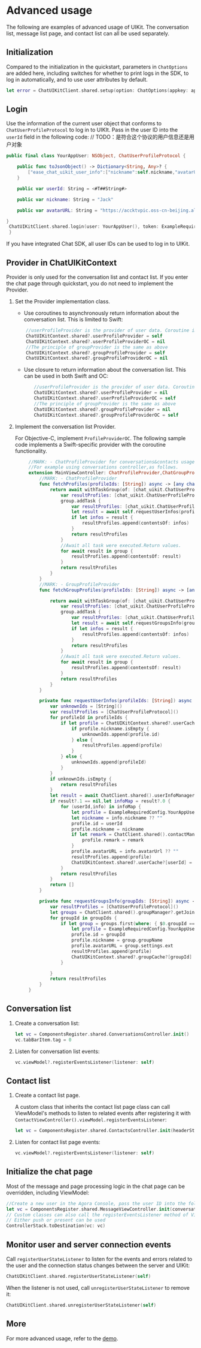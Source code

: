 # Advanced usage

The following are examples of advanced usage of UIKit. The conversation list, message list page, and contact list can all be used separately.

## Initialization

Compared to the initialization in the quickstart, parameters in `ChatOptions` are added here, including switches for whether to print logs in the SDK, to log in automatically, and to use user attributes by default.

```swift
let error = ChatUIKitClient.shared.setup(option: ChatOptions(appkey: appKey))
```

## Login

Use the information of the current user object that conforms to `ChatUserProfileProtocol` to log in to UIKIt. Pass in the user ID into the `userId` field in the following code: // TODO：是符合这个协议的用户信息还是用户对象

```swift
public final class YourAppUser: NSObject, ChatUserProfileProtocol {

    public func toJsonObject() -> Dictionary<String, Any>? {
        ["ease_chat_uikit_user_info":["nickname":self.nickname,"avatarURL":self.avatarURL,"userId":self.id]]
    }

    public var userId: String = <#T##String#>

    public var nickname: String = "Jack"

    public var avatarURL: String = "https://accktvpic.oss-cn-beijing.aliyuncs.com/pic/sample_avatar/sample_avatar_1.png"

}
 ChatUIKitClient.shared.login(user: YourAppUser(), token: ExampleRequiredConfig.chatToken) { error in
 }
```

If you have integrated Chat SDK, all user IDs can be used to log in to UIKit.

## Provider in ChatUIKitContext

<Admonition type="tip" title="Note">Provider is only used for the conversation list and contact list. If you enter the chat page through quickstart, you do not need to implement the Provider.</Admonition>

1. Set the Provider implementation class.

   - Use coroutines to asynchronously return information about the conversation list. This is limited to Swift:

   ```swift
       //userProfileProvider is the provider of user data. Coroutine implementation and userProfileProviderOC cannot coexist at the same time. userProfileProviderOC is implemented using closures.
       ChatUIKitContext.shared?.userProfileProvider = self
       ChatUIKitContext.shared?.userProfileProviderOC = nil
       //The principle of groupProvider is the same as above
       ChatUIKitContext.shared?.groupProfileProvider = self
       ChatUIKitContext.shared?.groupProfileProviderOC = nil
   ```

   - Use closure to return information about the conversation list. This can be used in both Swift and OC:

   ```swift
          //userProfileProvider is the provider of user data. Coroutine implementation and userProfileProviderOC cannot coexist at the same time. userProfileProviderOC is implemented using closures.
          ChatUIKitContext.shared?.userProfileProvider = nil
          ChatUIKitContext.shared?.userProfileProviderOC = self
          //The principle of groupProvider is the same as above
          ChatUIKitContext.shared?.groupProfileProvider = nil
          ChatUIKitContext.shared?.groupProfileProviderOC = self
   ```

2. Implement the conversation list Provider.

   For Objective-C, implement `ProfileProviderOC`. The following sample code implements a Swift-specific provider with the coroutine functionality.

   ```swift
        //MARK: - ChatProfileProvider for conversations&contacts usage.
        //For example using conversations controller,as follows.
        extension MainViewController: ChatProfileProvider,ChatGroupProfileProvider {
            //MARK: - ChatProfileProvider
            func fetchProfiles(profileIds: [String]) async -> [any chat_uikit.ChatUserProfileProtocol] {
                return await withTaskGroup(of: [chat_uikit.ChatUserProfileProtocol].self, returning: [chat_uikit.ChatUserProfileProtocol].self) { group in
                    var resultProfiles: [chat_uikit.ChatUserProfileProtocol] = []
                    group.addTask {
                        var resultProfiles: [chat_uikit.ChatUserProfileProtocol] = []
                        let result = await self.requestUserInfos(profileIds: profileIds)
                        if let infos = result {
                            resultProfiles.append(contentsOf: infos)
                        }
                        return resultProfiles
                    }
                    //Await all task were executed.Return values.
                    for await result in group {
                        resultProfiles.append(contentsOf: result)
                    }
                    return resultProfiles
                }
            }
            //MARK: - GroupProfileProvider
            func fetchGroupProfiles(profileIds: [String]) async -> [any chat_uikit.ChatUserProfileProtocol] {

                return await withTaskGroup(of: [chat_uikit.ChatUserProfileProtocol].self, returning: [chat_uikit.ChatUserProfileProtocol].self) { group in
                    var resultProfiles: [chat_uikit.ChatUserProfileProtocol] = []
                    group.addTask {
                        var resultProfiles: [chat_uikit.ChatUserProfileProtocol] = []
                        let result = await self.requestGroupsInfo(groupIds: profileIds)
                        if let infos = result {
                            resultProfiles.append(contentsOf: infos)
                        }
                        return resultProfiles
                    }
                    //Await all task were executed.Return values.
                    for await result in group {
                        resultProfiles.append(contentsOf: result)
                    }
                    return resultProfiles
                }
            }

            private func requestUserInfos(profileIds: [String]) async -> [ChatUserProfileProtocol]? {
                var unknownIds = [String]()
                var resultProfiles = [ChatUserProfileProtocol]()
                for profileId in profileIds {
                    if let profile = ChatUIKitContext.shared?.userCache?[profileId] {
                        if profile.nickname.isEmpty {
                            unknownIds.append(profile.id)
                        } else {
                            resultProfiles.append(profile)
                        }
                    } else {
                        unknownIds.append(profileId)
                    }
                }
                if unknownIds.isEmpty {
                    return resultProfiles
                }
                let result = await ChatClient.shared().userInfoManager?.fetchUserInfo(byId: unknownIds)
                if result?.1 == nil,let infoMap = result?.0 {
                    for (userId,info) in infoMap {
                        let profile = ExampleRequiredConfig.YourAppUser()
                        let nickname = info.nickname ?? ""
                        profile.id = userId
                        profile.nickname = nickname
                        if let remark = ChatClient.shared().contactManager?.getContact(userId)?.remark {
                            profile.remark = remark
                        }
                        profile.avatarURL = info.avatarUrl ?? ""
                        resultProfiles.append(profile)
                        ChatUIKitContext.shared?.userCache?[userId] = profile
                    }
                    return resultProfiles
                }
                return []
            }

            private func requestGroupsInfo(groupIds: [String]) async -> [ChatUserProfileProtocol]? {
                var resultProfiles = [ChatUserProfileProtocol]()
                let groups = ChatClient.shared().groupManager?.getJoinedGroups() ?? []
                for groupId in groupIds {
                    if let group = groups.first(where: { $0.groupId == groupId }) {
                        let profile = ExampleRequiredConfig.YourAppUser()
                        profile.id = groupId
                        profile.nickname = group.groupName
                        profile.avatarURL = group.settings.ext
                        resultProfiles.append(profile)
                        ChatUIKitContext.shared?.groupCache?[groupId] = profile
                    }

                }
                return resultProfiles
            }
        }
   ```

## Conversation list

1. Create a conversation list:

   ```swift
   let vc = ComponentsRegister.shared.ConversationsController.init()
   vc.tabBarItem.tag = 0
   ```

1. Listen for conversation list events:

   ```swift
   vc.viewModel?.registerEventsListener(listener: self)
   ```

## Contact list

1. Create a contact list page.

   A custom class that inherits the contact list page class can call ViewModel's methods to listen to related events after registering it with `ContactViewController().viewModel.registerEventsListener`:

   ```swift
   let vc = ComponentsRegister.shared.ContactsController.init(headerStyle: .contact)
   ```

1. Listen for contact list page events:

   ```swift
   vc.viewModel?.registerEventsListener(listener: self)
   ```

## Initialize the chat page

Most of the message and page processing logic in the chat page can be overridden, including ViewModel:

```swift
//Create a new user in the Agora Console, pass the user ID into the following constructor parameters, and jump to the chat page.
let vc = ComponentsRegister.shared.MessageViewController.init(conversationId: <#ID of the user just created#>, chatType: .chat)
// Custom classes can also call the registerEventsListener method of ViewModel to listen for chat message-related events, such as message reception, long press, click, etc.
// Either push or present can be used
ControllerStack.toDestination(vc: vc)
```

## Monitor user and server connection events

Call `registerUserStateListener` to listen for the events and errors related to the user and the connection status changes between the server and UIKit:

```swift
ChatUIKitClient.shared.registerUserStateListener(self)
```

When the listener is not used, call `unregisterUserStateListener` to remove it:

```swift
ChatUIKitClient.shared.unregisterUserStateListener(self)
```

## More

For more advanced usage, refer to the [demo](https://github.com/AgoraIO-Usecase/AgoraChat-ios/tree/SwiftDemo).

